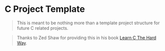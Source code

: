 # C Project Template

> This is meant to be nothing more than a template project structure for future C related projects.

> Thanks to Zed Shaw for providing this in his book [Learn C The Hard Way](http://c.learncodethehardway.org/book).
